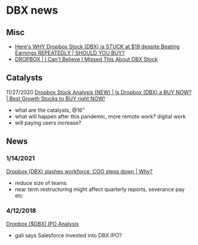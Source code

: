 # DBX news


## Misc
- [Here's WHY Dropbox Stock (DBX) is STUCK at $19 despite Beating Earnings REPEATEDLY | SHOULD YOU BUY?](https://www.youtube.com/watch?v=AWw3CvVjX0k)
- [DROPBOX | I Can't Believe I Missed This About DBX Stock](https://www.youtube.com/watch?v=Scv_CEeSwUw)


## Catalysts
11/27/2020
[Dropbox Stock Analysis (NEW) | Is Dropbox (DBX) a BUY NOW? | Best Growth Stocks to BUY right NOW!](https://www.youtube.com/watch?v=cuE5JfUq2OE)
- what are the catalysts, @16"
- what will happen after this pandemic, more remote work? digital work
- will paying users increase?


## News

### 1/14/2021
[Dropbox (DBX) slashes workforce, COO steps down | Why?](https://www.youtube.com/watch?v=W5J7A-8mdEI)
- reduce size of teams
- near term restructuring might affect quarterly reports, severance pay etc

### 4/12/2018
[Dropbox ($DBX) IPO Analysis](https://www.youtube.com/watch?v=BNuuHP6xqHI)
- gali says Salesforce invested into DBX IPO?
